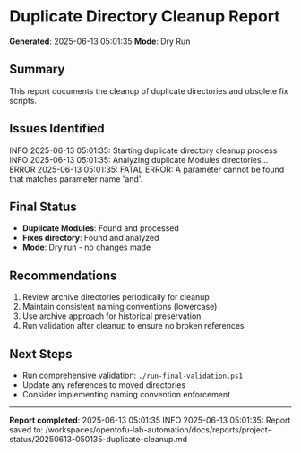 # Duplicate Directory Cleanup Report
**Generated**: 2025-06-13 05:01:35
**Mode**: Dry Run

## Summary
This report documents the cleanup of duplicate directories and obsolete fix scripts.

## Issues Identified

INFO 2025-06-13 05:01:35: Starting duplicate directory cleanup process
INFO 2025-06-13 05:01:35: Analyzing duplicate Modules directories...
ERROR 2025-06-13 05:01:35: FATAL ERROR: A parameter cannot be found that matches parameter name 'and'.

## Final Status
- **Duplicate Modules**: Found and processed
- **Fixes directory**: Found and analyzed
- **Mode**: Dry run - no changes made

## Recommendations
1. Review archive directories periodically for cleanup
2. Maintain consistent naming conventions (lowercase)
3. Use archive approach for historical preservation
4. Run validation after cleanup to ensure no broken references

## Next Steps
- Run comprehensive validation: `./run-final-validation.ps1`
- Update any references to moved directories
- Consider implementing naming convention enforcement

---
**Report completed**: 2025-06-13 05:01:35
INFO 2025-06-13 05:01:35: Report saved to: /workspaces/opentofu-lab-automation/docs/reports/project-status/20250613-050135-duplicate-cleanup.md
